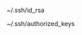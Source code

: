 ~/.ssh/id_rsa

<!-- or -->

~/.ssh/authorized_keys

<!-- Is the file. for the rsa keys other keys would be in suitably named files. -->